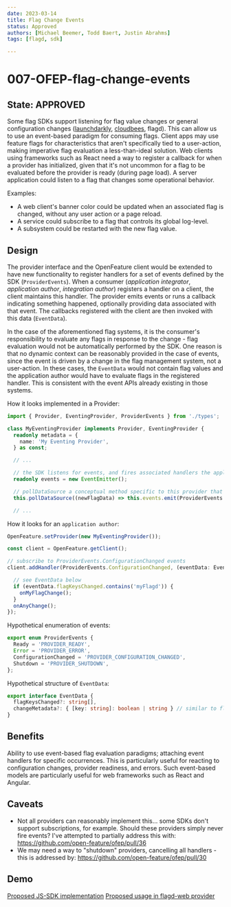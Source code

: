 ```yaml
---
date: 2023-03-14
title: Flag Change Events
status: Approved
authors: [Michael Beemer, Todd Baert, Justin Abrahms]
tags: [flagd, sdk]

---
```

# 007-OFEP-flag-change-events

## State: APPROVED

Some flag SDKs support listening for flag value changes or general configuration changes ([launchdarkly](https://docs.launchdarkly.com/sdk/features/flag-changes), [cloudbees](https://docs.cloudbees.com/docs/cloudbees-feature-management/latest/reporting/configuration-fetched-handler), flagd). This can allow us to use an event-based paradigm for consuming flags. Client apps may use feature flags for characteristics that aren't specifically tied to a user-action, making imperative flag evaluation a less-than-ideal solution. Web clients using frameworks such as React need a way to register a callback for when a provider has initialized, given that it's not uncommon for a flag to be evaluated before the provider is ready (during page load). A server application could listen to a flag that changes some operational behavior.

Examples:

- A web client's banner color could be updated when an associated flag is changed, without any user action or a page reload.
- A service could subscribe to a flag that controls its global log-level.
- A subsystem could be restarted with the new flag value.

## Design

The provider interface and the OpenFeature client would be extended to have new functionality to register handlers for a set of events defined by the SDK (`ProviderEvents`). When a consumer (_application integrator_, _application author_, _integration author_) registers a handler on a client, the client maintains this handler. The provider emits events or runs a callback indicating something happened, optionally providing data associated with that event. The callbacks registered with the client are then invoked with this data (`EventData`).

In the case of the aforementioned flag systems, it is the consumer's responsibility to evaluate any flags in response to the change - flag evaluation would not be automatically performed by the SDK. One reason is that no dynamic context can be reasonably provided in the case of events, since the event is driven by a change in the flag management system, not a user-action. In these cases, the `EventData` would not contain flag values and the application author would have to evaluate flags in the registered handler. This is consistent with the event APIs already existing in those systems.

How it looks implemented in a Provider:

```ts
import { Provider, EventingProvider, ProviderEvents } from './types';

class MyEventingProvider implements Provider, EventingProvider {
  readonly metadata = {
    name: 'My Eventing Provider',
  } as const;

  // ...

  // the SDK listens for events, and fires associated handlers the application-author adds.
  readonly events = new EventEmitter();

  // pollDataSource a conceptual method specific to this provider that fires a callback if the flag source-of-truth of this provider changes.
  this.pollDataSource((newFlagData) => this.events.emit(ProviderEvents.ConfigurationChanged, newFlagData))

  // ...

```

How it looks for an `application author`:

```ts
OpenFeature.setProvider(new MyEventingProvider());

const client = OpenFeature.getClient();

// subscribe to ProviderEvents.ConfigurationChanged events
client.addHandler(ProviderEvents.ConfigurationChanged, (eventData: EventData | undefined) => {

  // see EventData below
  if (eventData.flagKeysChanged.contains('myFlagd')) {
    onMyFlagChange();
  }
  onAnyChange();
});
```

Hypothetical enumeration of events:

```ts
export enum ProviderEvents {
  Ready = 'PROVIDER_READY',
  Error = 'PROVIDER_ERROR',
  ConfigurationChanged = 'PROVIDER_CONFIGURATION_CHANGED',
  Shutdown = 'PROVIDER_SHUTDOWN',
};
```

Hypothetical structure of `EventData`:

```ts
export interface EventData {
  flagKeysChanged?: string[],
  changeMetadata?: { [key: string]: boolean | string } // similar to flag metadata
}
```

## Benefits

Ability to use event-based flag evaluation paradigms; attaching event handlers for specific occurrences. This is particularly useful for reacting to configuration changes, provider readiness, and errors. Such event-based models are particularly useful for web frameworks such as React and Angular.

## Caveats

- Not all providers can reasonably implement this... some SDKs don't support subscriptions, for example. Should these providers simply never fire events? I've attempted to partially address this with: https://github.com/open-feature/ofep/pull/36
- We may need a way to "shutdown" providers, cancelling all handlers - this is addressed by: https://github.com/open-feature/ofep/pull/30

## Demo

[Proposed JS-SDK implementation](https://github.com/open-feature/js-sdk/pull/316)
[Proposed usage in flagd-web provider](https://github.com/open-feature/js-sdk-contrib/pull/142)
